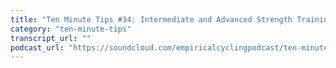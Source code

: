 ```yaml
---
title: "Ten Minute Tips #34: Intermediate and Advanced Strength Training Mistakes (and Solutions)"
category: "ten-minute-tips"
transcript_url: ""
podcast_url: "https://soundcloud.com/empiricalcyclingpodcast/ten-minute-tips-34-intermediate-and-advanced-strength-training-mistakes-and-solutions"
---
```


